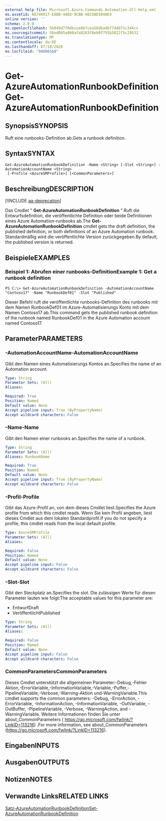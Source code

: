 ```yaml
---
external help file: Microsoft.Azure.Commands.Automation.dll-Help.xml
ms.assetid: 66740917-E8BB-44ED-9CBB-9825BD1840E4
online version: ''
schema: 2.0.0
ms.openlocfilehash: 5b049d770dbcee8b7cea56dbadbf7d4071c344cc
ms.sourcegitcommit: 56ed085a868afa8263f8eb0f755b5822f5c29532
ms.translationtype: MT
ms.contentlocale: de-DE
ms.lasthandoff: 07/18/2020
ms.locfileid: "94006568"
---
```

# <span data-ttu-id="52ec9-101">Get-AzureAutomationRunbookDefinition</span><span class="sxs-lookup"><span data-stu-id="52ec9-101">Get-AzureAutomationRunbookDefinition</span></span>

## <span data-ttu-id="52ec9-102">Synopsis</span><span class="sxs-lookup"><span data-stu-id="52ec9-102">SYNOPSIS</span></span>

<span data-ttu-id="52ec9-103">Ruft eine runbooks-Definition ab.</span><span class="sxs-lookup"><span data-stu-id="52ec9-103">Gets a runbook definition.</span></span>

## <span data-ttu-id="52ec9-104">Syntax</span><span class="sxs-lookup"><span data-stu-id="52ec9-104">SYNTAX</span></span>

```
Get-AzureAutomationRunbookDefinition -Name <String> [-Slot <String>] -AutomationAccountName <String>
 [-Profile <AzureSMProfile>] [<CommonParameters>]
```

## <span data-ttu-id="52ec9-105">Beschreibung</span><span class="sxs-lookup"><span data-stu-id="52ec9-105">DESCRIPTION</span></span>

[!INCLUDE [aa-deprecation](../include/aa-deprecation.md)]

<span data-ttu-id="52ec9-106">Das Cmdlet " **Get-AzureAutomationRunbookDefinition** " Ruft die Entwurfsdefinition, die veröffentlichte Definition oder beide Definitionen eines Azure Automation-runbooks ab.</span><span class="sxs-lookup"><span data-stu-id="52ec9-106">The **Get-AzureAutomationRunbookDefinition** cmdlet gets the draft definition, the published definition, or both definitions of an Azure Automation runbook.</span></span>
<span data-ttu-id="52ec9-107">Standardmäßig wird die veröffentlichte Version zurückgegeben.</span><span class="sxs-lookup"><span data-stu-id="52ec9-107">By default, the published version is returned.</span></span>

## <span data-ttu-id="52ec9-108">Beispiele</span><span class="sxs-lookup"><span data-stu-id="52ec9-108">EXAMPLES</span></span>

### <span data-ttu-id="52ec9-109">Beispiel 1: Abrufen einer runbooks-Definition</span><span class="sxs-lookup"><span data-stu-id="52ec9-109">Example 1: Get a runbook definition</span></span>
```
PS C:\> Get-AzureAutomationRunbookDefinition -AutomationAccountName "Contoso17" -Name "RunbookDef01" -Slot "Published"
```

<span data-ttu-id="52ec9-110">Dieser Befehl ruft die veröffentlichte runbooks-Definition des runbooks mit dem Namen RunbookDef01 im Azure-Automatisierungs Konto mit dem Namen Contoso17 ab.</span><span class="sxs-lookup"><span data-stu-id="52ec9-110">This command gets the published runbook definition of the runbook named RunbookDef01 in the Azure Automation account named Contoso17.</span></span>

## <span data-ttu-id="52ec9-111">Parameter</span><span class="sxs-lookup"><span data-stu-id="52ec9-111">PARAMETERS</span></span>

### <span data-ttu-id="52ec9-112">-AutomationAccountName</span><span class="sxs-lookup"><span data-stu-id="52ec9-112">-AutomationAccountName</span></span>
<span data-ttu-id="52ec9-113">Gibt den Namen eines Automatisierungs Kontos an.</span><span class="sxs-lookup"><span data-stu-id="52ec9-113">Specifies the name of an Automation account.</span></span>

```yaml
Type: String
Parameter Sets: (All)
Aliases: 

Required: True
Position: Named
Default value: None
Accept pipeline input: True (ByPropertyName)
Accept wildcard characters: False
```

### <span data-ttu-id="52ec9-114">-Name</span><span class="sxs-lookup"><span data-stu-id="52ec9-114">-Name</span></span>
<span data-ttu-id="52ec9-115">Gibt den Namen einer runbooks an.</span><span class="sxs-lookup"><span data-stu-id="52ec9-115">Specifies the name of a runbook.</span></span>

```yaml
Type: String
Parameter Sets: (All)
Aliases: RunbookName

Required: True
Position: Named
Default value: None
Accept pipeline input: True (ByPropertyName)
Accept wildcard characters: False
```

### <span data-ttu-id="52ec9-116">-Profil</span><span class="sxs-lookup"><span data-stu-id="52ec9-116">-Profile</span></span>
<span data-ttu-id="52ec9-117">Gibt das Azure-Profil an, von dem dieses Cmdlet liest.</span><span class="sxs-lookup"><span data-stu-id="52ec9-117">Specifies the Azure profile from which this cmdlet reads.</span></span>
<span data-ttu-id="52ec9-118">Wenn Sie kein Profil angeben, liest dieses Cmdlet aus dem lokalen Standardprofil.</span><span class="sxs-lookup"><span data-stu-id="52ec9-118">If you do not specify a profile, this cmdlet reads from the local default profile.</span></span>

```yaml
Type: AzureSMProfile
Parameter Sets: (All)
Aliases: 

Required: False
Position: Named
Default value: None
Accept pipeline input: False
Accept wildcard characters: False
```

### <span data-ttu-id="52ec9-119">-Slot</span><span class="sxs-lookup"><span data-stu-id="52ec9-119">-Slot</span></span>
<span data-ttu-id="52ec9-120">Gibt den Steckplatz an.</span><span class="sxs-lookup"><span data-stu-id="52ec9-120">Specifies the slot.</span></span>
<span data-ttu-id="52ec9-121">Die zulässigen Werte für diesen Parameter lauten wie folgt:</span><span class="sxs-lookup"><span data-stu-id="52ec9-121">The acceptable values for this parameter are:</span></span>

- <span data-ttu-id="52ec9-122">Entwurf</span><span class="sxs-lookup"><span data-stu-id="52ec9-122">Draft</span></span>
- <span data-ttu-id="52ec9-123">Veröffentlicht</span><span class="sxs-lookup"><span data-stu-id="52ec9-123">Published</span></span>

```yaml
Type: String
Parameter Sets: (All)
Aliases: 

Required: False
Position: Named
Default value: None
Accept pipeline input: False
Accept wildcard characters: False
```

### <span data-ttu-id="52ec9-124">CommonParameters</span><span class="sxs-lookup"><span data-stu-id="52ec9-124">CommonParameters</span></span>
<span data-ttu-id="52ec9-125">Dieses Cmdlet unterstützt die allgemeinen Parameter:-Debug,-Fehler Aktion,-ErrorVariable,-InformationVariable,-Variable,-Puffer,-PipelineVariable,-Verbose,-Warning-Aktion und-WarningVariable.</span><span class="sxs-lookup"><span data-stu-id="52ec9-125">This cmdlet supports the common parameters: -Debug, -ErrorAction, -ErrorVariable, -InformationAction, -InformationVariable, -OutVariable, -OutBuffer, -PipelineVariable, -Verbose, -WarningAction, and -WarningVariable.</span></span> <span data-ttu-id="52ec9-126">Weitere Informationen finden Sie unter about_CommonParameters ( https://go.microsoft.com/fwlink/?LinkID=113216) .</span><span class="sxs-lookup"><span data-stu-id="52ec9-126">For more information, see about_CommonParameters (https://go.microsoft.com/fwlink/?LinkID=113216).</span></span>

## <span data-ttu-id="52ec9-127">Eingaben</span><span class="sxs-lookup"><span data-stu-id="52ec9-127">INPUTS</span></span>

## <span data-ttu-id="52ec9-128">Ausgaben</span><span class="sxs-lookup"><span data-stu-id="52ec9-128">OUTPUTS</span></span>

## <span data-ttu-id="52ec9-129">Notizen</span><span class="sxs-lookup"><span data-stu-id="52ec9-129">NOTES</span></span>

## <span data-ttu-id="52ec9-130">Verwandte Links</span><span class="sxs-lookup"><span data-stu-id="52ec9-130">RELATED LINKS</span></span>

[<span data-ttu-id="52ec9-131">Satz-AzureAutomationRunbookDefinition</span><span class="sxs-lookup"><span data-stu-id="52ec9-131">Set-AzureAutomationRunbookDefinition</span></span>](./Set-AzureAutomationRunbookDefinition.md)


